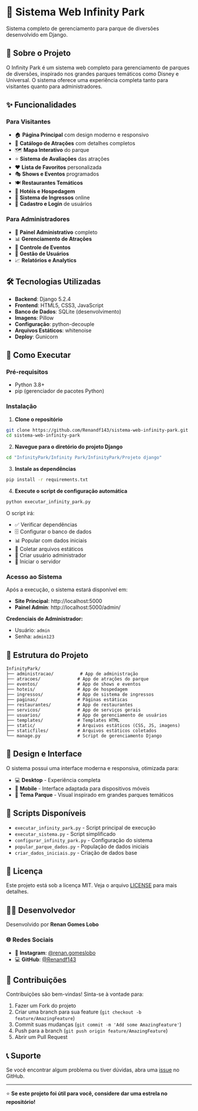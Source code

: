 # 🎢 Sistema Web Infinity Park

Sistema completo de gerenciamento para parque de diversões desenvolvido em Django.

## 🎯 Sobre o Projeto

O Infinity Park é um sistema web completo para gerenciamento de parques de diversões, inspirado nos grandes parques temáticos como Disney e Universal. O sistema oferece uma experiência completa tanto para visitantes quanto para administradores.

## ✨ Funcionalidades

### Para Visitantes
- 🏠 **Página Principal** com design moderno e responsivo
- 🎢 **Catálogo de Atrações** com detalhes completos
- 🗺️ **Mapa Interativo** do parque
- ⭐ **Sistema de Avaliações** das atrações
- ❤️ **Lista de Favoritos** personalizada
- 🎭 **Shows e Eventos** programados
- 🍽️ **Restaurantes Temáticos**
- 🏨 **Hotéis e Hospedagem**
- 🎫 **Sistema de Ingressos** online
- 👤 **Cadastro e Login** de usuários

### Para Administradores
- 🔧 **Painel Administrativo** completo
- 📊 **Gerenciamento de Atrações**
- 🎪 **Controle de Eventos**
- 👥 **Gestão de Usuários**
- 📈 **Relatórios e Analytics**

## 🛠️ Tecnologias Utilizadas

- **Backend**: Django 5.2.4
- **Frontend**: HTML5, CSS3, JavaScript
- **Banco de Dados**: SQLite (desenvolvimento)
- **Imagens**: Pillow
- **Configuração**: python-decouple
- **Arquivos Estáticos**: whitenoise
- **Deploy**: Gunicorn

## 🚀 Como Executar

### Pré-requisitos
- Python 3.8+
- pip (gerenciador de pacotes Python)

### Instalação

1. **Clone o repositório**
```bash
git clone https://github.com/Renandf143/sistema-web-infinity-park.git
cd sistema-web-infinity-park
```

2. **Navegue para o diretório do projeto Django**
```bash
cd "InfinityPark/Infinity Park/InfinityPark/Projeto django"
```

3. **Instale as dependências**
```bash
pip install -r requirements.txt
```

4. **Execute o script de configuração automática**
```bash
python executar_infinity_park.py
```

O script irá:
- ✅ Verificar dependências
- 🗄️ Configurar o banco de dados
- 📊 Popular com dados iniciais
- 🎨 Coletar arquivos estáticos
- 👤 Criar usuário administrador
- 🚀 Iniciar o servidor

### Acesso ao Sistema

Após a execução, o sistema estará disponível em:
- **Site Principal**: http://localhost:5000
- **Painel Admin**: http://localhost:5000/admin/

**Credenciais de Administrador:**
- Usuário: `admin`
- Senha: `admin123`

## 📁 Estrutura do Projeto

```
InfinityPark/
├── administracao/          # App de administração
├── atracoes/              # App de atrações do parque
├── eventos/               # App de shows e eventos
├── hoteis/                # App de hospedagem
├── ingressos/             # App de sistema de ingressos
├── paginas/               # Páginas estáticas
├── restaurantes/          # App de restaurantes
├── servicos/              # App de serviços gerais
├── usuarios/              # App de gerenciamento de usuários
├── templates/             # Templates HTML
├── static/                # Arquivos estáticos (CSS, JS, imagens)
├── staticfiles/           # Arquivos estáticos coletados
└── manage.py              # Script de gerenciamento Django
```

## 🎨 Design e Interface

O sistema possui uma interface moderna e responsiva, otimizada para:
- 💻 **Desktop** - Experiência completa
- 📱 **Mobile** - Interface adaptada para dispositivos móveis
- 🎨 **Tema Parque** - Visual inspirado em grandes parques temáticos

## 🔧 Scripts Disponíveis

- `executar_infinity_park.py` - Script principal de execução
- `executar_sistema.py` - Script simplificado
- `configurar_infinity_park.py` - Configuração do sistema
- `popular_parque_dados.py` - População de dados iniciais
- `criar_dados_iniciais.py` - Criação de dados base

## 📝 Licença

Este projeto está sob a licença MIT. Veja o arquivo [LICENSE](LICENSE) para mais detalhes.

## 👨‍💻 Desenvolvedor

Desenvolvido por **Renan Gomes Lobo**

### 🌐 Redes Sociais
- 📱 **Instagram**: [@renan.gomeslobo](https://instagram.com/renan.gomeslobo)
- 💻 **GitHub**: [@Renandf143](https://github.com/Renandf143)

## 🤝 Contribuições

Contribuições são bem-vindas! Sinta-se à vontade para:
1. Fazer um Fork do projeto
2. Criar uma branch para sua feature (`git checkout -b feature/AmazingFeature`)
3. Commit suas mudanças (`git commit -m 'Add some AmazingFeature'`)
4. Push para a branch (`git push origin feature/AmazingFeature`)
5. Abrir um Pull Request

## 📞 Suporte

Se você encontrar algum problema ou tiver dúvidas, abra uma [issue](https://github.com/Renandf143/sistema-web-infinity-park/issues) no GitHub.

---

⭐ **Se este projeto foi útil para você, considere dar uma estrela no repositório!**